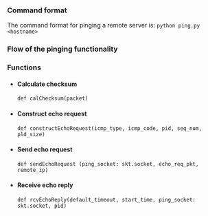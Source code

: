 ### Command format

The command format for pinging a remote server is:
`python ping.py <hostname>`

### Flow of the pinging functionality

### Functions

- #### Calculate checksum

  `def calChecksum(packet)`

- #### Construct echo request

  `def constructEchoRequest(icmp_type, icmp_code, pid, seq_num, pld_size)`

- #### Send echo request

  `def sendEchoRequest (ping_socket: skt.socket, echo_req_pkt, remote_ip)`

- #### Receive echo reply
  `def rcvEchoReply(default_timeout, start_time, ping_socket: skt.socket, pid)`
